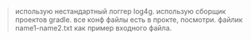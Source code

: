 > использую нестандартный логгер log4g. использую сборщик проектов gradle. все конф файлы есть в прокте, посмотри.
> файлик name1-name2.txt как пример входного файла.
